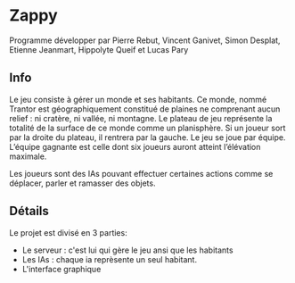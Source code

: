 # Zappy
Programme développer par Pierre Rebut, Vincent Ganivet, Simon Desplat, Etienne Jeanmart, Hippolyte Queif et Lucas Pary

## Info
Le jeu consiste à gérer un monde et ses habitants. Ce monde, nommé Trantor est géographiquement constitué de plaines ne comprenant aucun relief : ni cratère, ni vallée, ni montagne. Le plateau de jeu représente la totalité de la surface de ce monde comme un planisphère. Si un joueur sort par la droite du plateau, il rentrera par la gauche. Le jeu se joue par équipe. L’équipe gagnante est celle dont six joueurs auront atteint l’élévation maximale.

Les joueurs sont des IAs pouvant effectuer certaines actions comme se déplacer, parler et ramasser des objets.

## Détails
Le projet est divisé en 3 parties:

  - Le serveur : c'est lui qui gère le jeu ansi que les habitants
  - Les IAs : chaque ia reprèsente un seul habitant.
  - L'interface graphique
